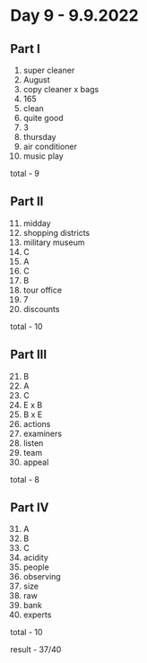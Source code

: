 # Day 9 - 9.9.2022

## Part I

1. super cleaner
2. August
3. copy cleaner x bags
4. 165
5. clean
6. quite good
7. 3
8. thursday 
9. air conditioner
10. music play

total - 9

## Part II

11. midday
12. shopping districts
13. military museum
14. C
15. A 
16. C
17. B
18. tour office
19. 7
20. discounts

total - 10

## Part III

21. B
22. A
23. C
24. E x B
25. B x E
26. actions
27. examiners
28. listen
29. team
30. appeal

total - 8

## Part IV

31. A
32. B
33. C
34. acidity
35. people
36. observing
37. size
38. raw
39. bank
40. experts

total - 10

result - 37/40